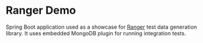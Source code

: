 # Ranger Demo

Spring Boot application used as a showcase for [Ranger](https://github.com/smartcat-labs/ranger) test data generation library. It uses embedded MongoDB plugin for running integration tests.
